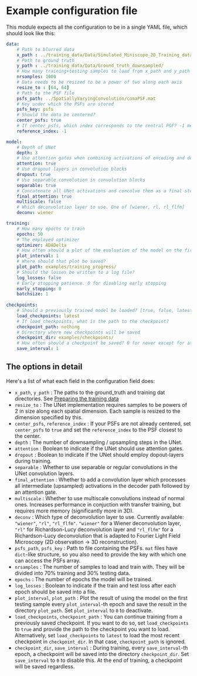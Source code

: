 # Example configuration file
This module expects all the configuration to be in a single YAML file, which should look like this:

```yaml
data:
    # Path to blurred data
    x_path : ../training_data/Data/Simulated_Miniscope_2D_Training_data/
    # Path to ground truth
    y_path : ../training_data/Data/Ground_truth_downsampled/
    # How many training+testing samples to load from x_path and y_path
    nrsamples: 1000
    # Data needs to be resized to be a power of two along each axis
    resize_to : [64, 64]
    # Path to the PSF file
    psfs_path: ../SpatiallyVaryingConvolution/comaPSF.mat
    # Key under which the PSFs are stored
    psfs_key: psfs
    # Should the data be centered?
    center_psfs: true
    # If center_psfs, which index corresponds to the central PSF? -1 means length \div 2 + 1
    reference_index: -1

model:
    # Depth of UNet
    depth: 3
    # Use attention gates when combining activations of encoding and decoding branch
    attention: true
    # Use dropout layers in convolution blocks
    dropout: true
    # Use separable convolution in convolution blocks
    separable: true
    # Concatenate all UNet activations and concolve them as a final step
    final_attention: true
    multiscale: false
    # Which deconvolution layer to use. One of [wiener, rl, rl_flfm]
    deconv: wiener

training:
    # How many epochs to train
    epochs: 50
    # The employed optimizer
    optimizer: ADADelta
    # How often should a plot of the evaluation of the model on the first test data be plotted? 0 for never
    plot_interval: 1
    # Where should that plot be saved?
    plot_path: examples/training_progress/
    # Should the losses be written to a log file?
    log_losses: false
    # Early stopping patience. 0 for disabling early stopping
    early_stopping: 0
    batchsize: 1
    
checkpoints:
    # Should a previously trained model be loaded? [true, false, latest]
    load_checkpoints: latest
    # If load_checkpoints, what is the path to the checkpoint?
    checkpoint_path: nothing
    # Directory where new checkpoints will be saved
    checkpoint_dir: examples/checkpoints/
    # How often should a checkpoint be saved? 0 for never except for at the end of training
    save_interval: 1
```

## The options in detail
Here's a list of what each field in the configuration field does:
- `x_path`, `y_path` : The paths to the ground_truth and training dat directories. See [Preparing the training data](index.md#preparing-the-training-data)
- `resize_to` : The UNet implementation requires samples to be powers of 2 in size along each spatial dimension. Each sample is resized to the dimension specified by this.
- `center_psfs`, `reference_index` : If your PSFs are not already centered, set `center_psfs` to `true` and set the `reference_index` to the PSF closest to the center.
- `depth` : The number of downsampling / upsampling steps in the UNet.
- `attention` : Boolean to indicate if the UNet should use attention gates.
- `dropout` : Boolean to indicate if the UNet should employ dopout-layers during training.
- `separable` : Whether to use separable or regular convolutions in the UNet convolution layers.
- `final_attention` : Whether to add a convolution layer which processes all intermediate (upsampled) activations in the decoder path followed by an attention gate.
- `multiscale` : Whether to use multiscale convolutions instead of normal ones. Increases performance in conjuction with transfer training, but requires more memory (significantly more in 3D).
- `deconv` :  Which type of deconvolution layer to use. Currently available: `"wiener"`, `"rl"`, `"rl_flfm"`. `"wiener"` for a Wiener deconvolution layer, `"rl"` for Richardson-Lucy deconvolution layer and `"rl_flfm"` for a Richardson-Lucy deconvolution that is adapted to Fourier Light Field Microscopy (2D observation -> 3D reconstruction).
- `psfs_path`, `psfs_key` : Path to file containing the PSFs. `mat` files have `dict`-like structure, so you also need to provide the key with which one can access the PSFs array.
- `nrsamples` : The number of samples to load and train with. They will be divided into 70% training and 30% testing data.
- `epochs` : The number of epochs the model will be trained.
- `log_losses` : Boolean to indicate if the train and test loss after each epoch should be saved into a file.
- `plot_interval`, `plot_path` : Plot the result of using the model on the first testing sample every `plot_interval`-th epoch and save the result in the directory `plot_path`. Set `plot_interval` to `0` to deactivate.
- `load_checkpoints`, `checkpoint_path` : You can continue training from a previously saved checkpoint. If you want to do so, set `load_checkpoints` to `true` and provide the path to the checkpoint you want to load. Alternatively, set `load_checkpoints` to `latest` to load the most recent checkpoint in `checkpoint_dir`. In that case, `checkpoint_path` is ignored.
- `checkpoint_dir`, `save_interval` : During training, every `save_interval`-th epoch, a checkpoint will be saved into the directory `checkpoint_dir`. Set `save_interval` to `0` to disable this. At the end of training, a checkpoint will be saved regardless.
